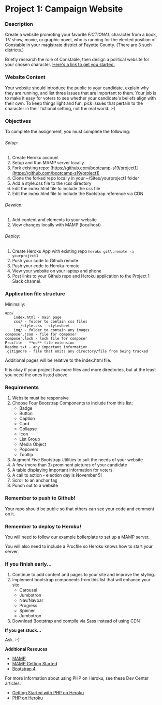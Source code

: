 # Project 1: Campaign Website

### Description

Create a website promoting your favorite *FICTIONAL* character from a book, TV show, movie, or graphic novel, who is running for the elected position of Constable in your magistrate district of Fayette County. (There are 3 such districts.)

Briefly research the role of Constable, then design a political website for your chosen character. [Here's a link to get you started.](https://en.wikipedia.org/wiki/Constables_in_the_United_States#Kentucky)

### Website Content

Your website should introduce the public to your candidate, explain why they are running, and list three issues that are important to them.
Your job is to make it easy for voters to see whether your candidate's beliefs align with their own.
To keep things light and fun, pick issues that pertain to the character in their fictional setting, not the real world. :-)

### Objectives

To complete the assignment, you must complete the following:
###### Setup:
1. Create Heroku account
2. Setup and Run MAMP server locally
3. Fork existing repo: [https://github.com/bootcamp-s19/project1](https://github.com/bootcamp-s19/project1)
4. Clone the forked repo locally in your ~/Sites/yourproject1 folder
5. Add a style.css file to the /css directory
6. Edit the index.html file to include the css file
7. Edit the index.html file to include the Bootstrap reference via CDN
###### Develop:
1. Add content and elements to your website
2. View changes locally with MAMP (localhost)
###### Deploy:
1. Create Heroku App with existing repo `heroku git\:remote -a yourproject1`
2. Push your code to Github remote
3. Push your code to Heroku remote
4. View your website on your laptop and phone
5. Post links to your Github repo and Heroku application to the Project 1 Slack channel.

### Application file structure

Minimally:

```
app/
    index.html - main page
    css/ - folder to contain css files
       /style.css - stylesheet
    img/ - folder to contain any images
composer.json - file for composer
composer.lock - lock file for composer
Procfile - **no** file extension
Readme.txt - any important information
.gitignore - file that omits any directory/file from being tracked
```

Additional pages will be relative to the index.html file.

It is okay if your project has more files and more directories, but at the least you need the ones listed above.

### Requirements

1. Website must be responsive
2. Choose Four Bootstrap Components to include from this list:
    * Badge
    * Button
    * Caption
    * Card
    * Collapse
    * Icon
    * List Group
    * Media Object
    * Popovers
    * Tooltip
3. Augment Five Bootstrap Utilities to suit the needs of your website
4. A few (more than 3) prominent pictures of your candidate
5. A table displaying important information for voters
6. A call to action - election day is November 5!
7. Scroll to an anchor tag
8. Punch out to a website

### Remember to push to Github!

Your repo should be public so that others can see your code and comment on it.

### Remember to deploy to Heroku!

You will need to follow our example boilerplate to set up a MAMP server.

You will also need to include a Procfile so Heroku knows how to start your server.

### If you finish early...

1. Continue to add content and pages to your site and improve the styling.
2. Implement bootstrap components from this list that will enhance your site
    * Carousel
    * Jumbotron
    * Nav/Navbar
    * Progress
    * Spinner
    * Jumbotron
3. Download Bootstrap and compile via Sass instead of using CDN

**If you get stuck...**

Ask. :-)

**Additional Resouces**
- [MAMP](https://www.mamp.info/en/downloads/)
- [MAMP Getting Started](https://www.youtube.com/playlist?list=PLXlVJXqzkgypxejj8DPVuc-HRz6ILx-dB)
- [Bootstrap 4](https://getbootstrap.com/docs/4.3/getting-started/introduction/)

For more information about using PHP on Heroku, see these Dev Center articles:

- [Getting Started with PHP on Heroku](https://devcenter.heroku.com/articles/getting-started-with-php)
- [PHP on Heroku](https://devcenter.heroku.com/categories/php)


